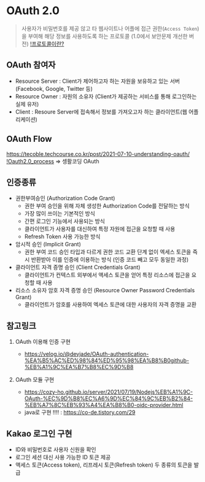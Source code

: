 # OAuth 2.0
 > 사용자가 비밀번호를 제공 않고 타 웹사이트나 어플에 접근 권한(`Access Token`)을 부여해 해당 정보를 사용하도록 하는 프로토콜
   (1.0에서 보안문제 개선한 버전)
   [!프로토콜이란?](./%ED%94%84%EB%A1%9C%ED%86%A0%EC%BD%9C.md)

## OAuth 참여자
  - Resource Server : Client가 제어하고자 하는 자원을 보유하고 있는 서버
    (Facebook, Google, Twitter 등)
  - Resource Owner : 자원의 소유자
    (Client가 제공하는 서비스를 통해 로그인하는 실제 유저)
  - Client : Resoure Server에 접속해서 정보를 가져오고자 하는 클라이언트(웹 어플리케이션)

## OAuth Flow
  https://tecoble.techcourse.co.kr/post/2021-07-10-understanding-oauth/
  [!Oauth2.0_process](./README_images/oauth2.0-process.png)
  => 셍활코딩 OAuth 

## 인증종류
  - 권한부여승인 (Authorization Code Grant)
     - 권한 부여 승인을 위해 자체 생성한 Authorization Code를 전달하는 방식
     - 가장 많이 쓰이는 기본적인 방식
     - 간편 로그인 기능에서 사용되는 방식
     - 클라이언트가 사용자를 대신하여 특정 자원에 접근을 요청할 때 사용
     - Refresh Token 사용 가능한 방식
  - 암시적 승인 (Implicit Grant)
     - 권한 부여 코드 승인 타입과 다르게 권한 코드 교환 단계 없이 엑세스 토큰을 즉시 반환받아 이를 인증에 이용하는 방식
       (인증 코드 빼고 모두 동일한 과정)
  - 클라이언트 자격 증명 승인 (Client Credentials Grant)
     - 클라이언트가 컨텍스트 외부에서 액세스 토큰을 얻어 특정 리소스에 접근을 요청할 때 사용
  - 리소스 소유자 암호 자격 증명 승인 (Resource Owner Password Credentials Grant)
     - 클라이언트가 암호를 사용하여 엑세스 토큰에 대한 사용자의 자격 증명을 교환


## 참고링크
  1. OAuth 이용해 인증 구현
     - https://velog.io/@devjade/OAuth-authentication-%EA%B5%AC%ED%98%84%ED%95%98%EA%B8%B0github-%EB%A1%9C%EA%B7%B8%EC%9D%B8

  2. OAuth 모듈 구현
     - https://cozy-ho.github.io/server/2021/07/19/Nodejs%EB%A1%9C-OAuth-%EC%9D%B8%EC%A6%9D%EC%84%9C%EB%B2%84-%EB%A7%8C%EB%93%A4%EA%B8%B0-oidc-provider.html
     - java로 구현 !!!! : https://co-de.tistory.com/29

## Kakao 로그인 구현
  - ID와 비밀번호로 사용자 신원을 확인
  - 로그인 세션 대신 사용 가능한 ID 토큰 제공 
  - 액세스 토큰(Access token), 리프레시 토큰(Refresh token) 두 종류의 토큰을 발급
  